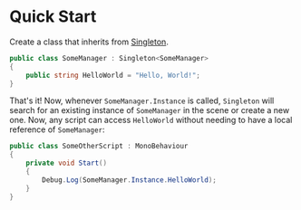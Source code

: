 # Quick Start

Create a class that inherits from [Singleton](~/api/Uralstech.Utils.Singleton.Singleton-1.yml).

```csharp
public class SomeManager : Singleton<SomeManager>
{
    public string HelloWorld = "Hello, World!";
}
```

That's it! Now, whenever `SomeManager.Instance` is called, `Singleton` will search for an
existing instance of `SomeManager` in the scene or create a new one. Now, any script can
access `HelloWorld` without needing to have a local reference of `SomeManager`:

```csharp
public class SomeOtherScript : MonoBehaviour
{
    private void Start()
    {
        Debug.Log(SomeManager.Instance.HelloWorld);
    }
}
```